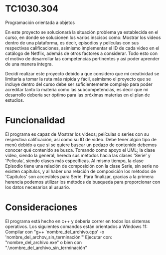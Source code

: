 # TC1030.304
Programación orientada a objetos

En este proyecto se solucionará la situación problema ya establecida en el curso, en donde se solucionen los varios inscisos como: Mostrar los videos dentro de una plataforma, es decir, episodios y películas con sus respectivas calificaciones, asimismo implementar el ID de cada video en el catálogo de Netflix, además de otros factores a considerar.
Todo esto con el motivo de desarrollar las competencias pertinentes y así poder aprender de una manera íntegra.

Decidí realizar este proyecto debido a que considero que mi creatividad se limitaría a tomar la ruta más rápida y fácil, asimismo el proyecto que se incluye dentro del curso debe ser suficientemente complejo para poder acreditar tanto la materia como las subcompetencias, es decir que mi desarrollo debería ser óptimo para las próximas materias en el plan de estudios.

# Funcionalidad
El programa es capaz de Mostrar los videos; películas o series con su respectiva calificación, así como su ID de video.
Debe tener algún tipo de menú debido a que si se quiere buscar un pedazo de contenido debemos conocer qué contenido se busca.
Tomando como apoyo el UML; la clase video, siendo la general, hereda sus métodos hacia las clases 'Serie' y 'Pelicula', siendo clases más específicas. Al mismo tiempo, la clase Episodio tiene una relación de composición con la clase Serie, sin serie no existen capítulos, y al haber una relación de composición los métodos de 'Capitulos' son accesibles para Serie. Para finalizar, gracias a la primera herencia podemos utilizar los métodos de busqueda para proporcionar con los datos necesarios al usuario.

# Consideraciones
El programa está hecho en c++ y debería correr en todos los sistemas operativos. Los siguientes comandos están orientados a Windows 11:
Compilar con "g++ 'nombre_del_archivo.cpp' -o 'nombre_del_archov_sin_terminación'"
Ejecutar con: "nombre_del_archivo.exe" o bien con ".\nombre_del_archivo_sin_terminación"
